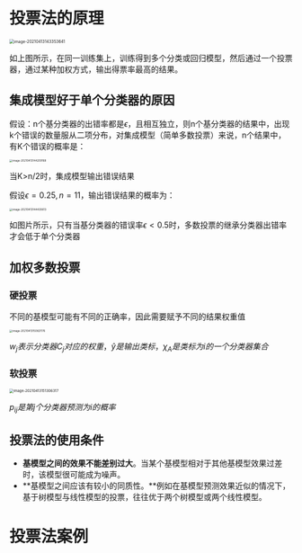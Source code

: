 # 投票法的原理

<img src="https://gitee.com/panli1998/mycloudimage/raw/master/img/image-20210413143353641.png" alt="image-20210413143353641" style="zoom:50%;" />

如上图所示，在同一训练集上，训练得到多个分类或回归模型，然后通过一个投票器，通过某种加权方式，输出得票率最高的结果。

## 集成模型好于单个分类器的原因

假设：n个基分类器的出错率都是$\epsilon$，且相互独立，则n个基分类器的结果中，出现k个错误的数量服从二项分布，对集成模型（简单多数投票）来说，n个结果中，有K个错误的概率是：

<img src="https://gitee.com/panli1998/mycloudimage/raw/master/img/image-20210413144209168.png" alt="image-20210413144209168" style="zoom:33%;" />

当K>n/2时，集成模型输出错误结果

假设$\epsilon=0.25,n=11$，输出错误结果的概率为：

<img src="https://gitee.com/panli1998/mycloudimage/raw/master/img/image-20210413144430613.png" alt="image-20210413144430613" style="zoom:33%;" />



如图片所示，只有当基分类器的错误率$\epsilon<0.5$时，多数投票的继承分类器出错率才会低于单个分类器

## 加权多数投票

### 硬投票

不同的基模型可能有不同的正确率，因此需要赋予不同的结果权重值

<img src="https://gitee.com/panli1998/mycloudimage/raw/master/img/image-20210413150821176.png" alt="image-20210413150821176" style="zoom:33%;" />

$w_j表示分类器C_j对应的权重，\hat y是输出类标，\chi_A是类标为i的一个分类器集合$

### 软投票

<img src="https://gitee.com/panli1998/mycloudimage/raw/master/img/image-20210413151306317.png" alt="image-20210413151306317" style="zoom:45%;" />

$p_{ij}是第j个分类器预测为i的概率$

## 投票法的使用条件

- **基模型之间的效果不能差别过大**。当某个基模型相对于其他基模型效果过差时，该模型很可能成为噪声。
- **基模型之间应该有较小的同质性。**例如在基模型预测效果近似的情况下，基于树模型与线性模型的投票，往往优于两个树模型或两个线性模型。

# 投票法案例